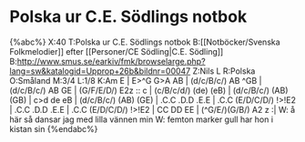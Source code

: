# Polska ur C.E. Södlings notbok

{%abc%}
X:40
T:Polska ur C.E. Södlings notbok
B:[[Notböcker/Svenska Folkmelodier]] efter [[Personer/CE Södling|C.E. Södling]]
B:http://www.smus.se/earkiv/fmk/browselarge.php?lang=sw&katalogid=Upprop+26b&bildnr=00047
Z:Nils L
R:Polska
O:Småland
M:3/4
L:1/8
K:Am
E | E>^G G>A AB | (d/c/B/c/) AB ^GB | (d/c/B/c/) AB GE | (G/F/E/D/) E2z :: 
c | (c/B/c/d/) (de) (eB) | (d/c/B/c/) (AB) (GB) | c>d de eB | (d/c/B/c/) (AB) (GE) |
.C.C .D.D .E.E | .C.C (E/D/C/D/) !>!E2 | .C.C .D.D .E.E | .C.C (E/D/C/D/) !>!E2 |
CC DD EE | (^G/E/)(G/B/) A2 z :|
W: å här så dansar jag med lilla vännen min
W: femton marker gull har hon i kistan sin
{%endabc%}
